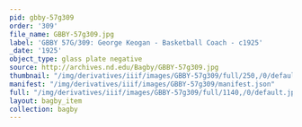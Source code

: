 ```yaml
---
pid: gbby-57g309
order: '309'
file_name: GBBY-57g309.jpg
label: 'GBBY 57G/309: George Keogan - Basketball Coach - c1925'
_date: '1925'
object_type: glass plate negative
source: http://archives.nd.edu/Bagby/GBBY-57g309.jpg
thumbnail: "/img/derivatives/iiif/images/GBBY-57g309/full/250,/0/default.jpg"
manifest: "/img/derivatives/iiif/images/GBBY-57g309/manifest.json"
full: "/img/derivatives/iiif/images/GBBY-57g309/full/1140,/0/default.jpg"
layout: bagby_item
collection: bagby
---
```

